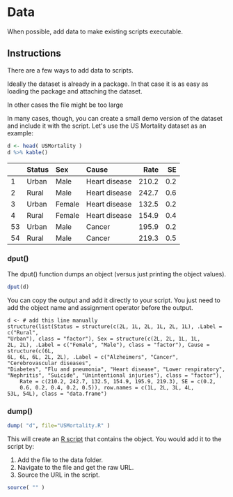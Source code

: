 # Data

When possible, add data to make existing scripts executable.  

## Instructions

There are a few ways to add data to scripts. 

Ideally the dataset is already in a package. In that case it is as easy as loading the package and attaching the dataset.

In other cases the file might be too large 

In many cases, though, you can create a small demo version of the dataset and include it with the script. Let's use the US Mortality dataset as an example: 

```r
d <- head( USMortality )
d %>% kable()
```

|   |Status |Sex    |Cause         |  Rate|  SE|
|:--|:------|:------|:-------------|-----:|---:|
|1  |Urban  |Male   |Heart disease | 210.2| 0.2|
|2  |Rural  |Male   |Heart disease | 242.7| 0.6|
|3  |Urban  |Female |Heart disease | 132.5| 0.2|
|4  |Rural  |Female |Heart disease | 154.9| 0.4|
|53 |Urban  |Male   |Cancer        | 195.9| 0.2|
|54 |Rural  |Male   |Cancer        | 219.3| 0.5|


### dput()

The dput() function dumps an object (versus just printing the object values). 

```r
dput(d)
```
You can copy the output and add it directly to your script. You just need to add the object name and assignment operator before the output. 

```
d <- # add this line manually
structure(list(Status = structure(c(2L, 1L, 2L, 1L, 2L, 1L), .Label = c("Rural", 
"Urban"), class = "factor"), Sex = structure(c(2L, 2L, 1L, 1L, 
2L, 2L), .Label = c("Female", "Male"), class = "factor"), Cause = structure(c(6L, 
6L, 6L, 6L, 2L, 2L), .Label = c("Alzheimers", "Cancer", "Cerebrovascular diseases", 
"Diabetes", "Flu and pneumonia", "Heart disease", "Lower respiratory", 
"Nephritis", "Suicide", "Unintentional injuries"), class = "factor"), 
    Rate = c(210.2, 242.7, 132.5, 154.9, 195.9, 219.3), SE = c(0.2, 
    0.6, 0.2, 0.4, 0.2, 0.5)), row.names = c(1L, 2L, 3L, 4L, 
53L, 54L), class = "data.frame")
```

### dump()

```r
dump( "d", file="USMortality.R" )
```

This will create an [R script](USMortality.R) that contains the object. You would add it to the script by: 

1. Add the file to the data folder. 
2. Navigate to the file and get the raw URL. 
3. Source the URL in the script. 

```r
source( "" )
```

